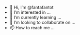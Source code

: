 - 👋 Hi, I’m @fantafantot
- 👀 I’m interested in ...
- 🌱 I’m currently learning ...
- 💞️ I’m looking to collaborate on ...
- 📫 How to reach me ...

<!---
fantafantot/fantafantot is a ✨ special ✨ repository because its `README.md` (this file) appears on your GitHub profile.
You can click the Preview link to take a look at your changes.
--->
